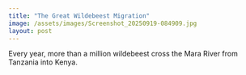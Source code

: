 ```yaml
---
title: "The Great Wildebeest Migration"
image: /assets/images/Screenshot_20250919-084909.jpg
layout: post
---
```

Every year, more than a million wildebeest cross the Mara River from Tanzania into Kenya.
